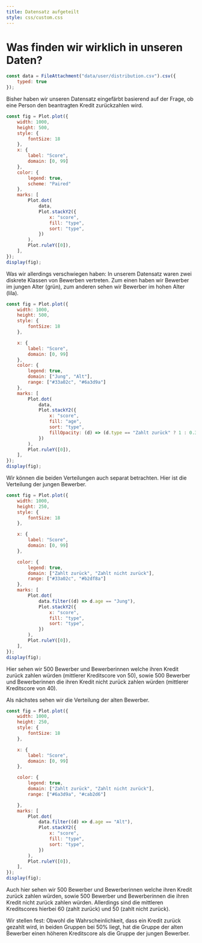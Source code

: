 ```yaml
---
title: Datensatz aufgeteilt 
style: css/custom.css
---
```


# Was finden wir wirklich in unseren Daten?

```js
const data = FileAttachment("data/user/distribution.csv").csv({
    typed: true
});
```

Bisher haben wir unseren Datensatz eingefärbt basierend auf der Frage, ob eine Person den beantragten Kredit zurückzahlen wird.

```js
const fig = Plot.plot({
    width: 1000,
    height: 500,
    style: {
        fontSize: 18
    },
    x: {
        label: "Score",
        domain: [0, 99]
    },
    color: {
        legend: true,
        scheme: "Paired"
    },
    marks: [
        Plot.dot(
            data,
            Plot.stackY2({
                x: "score",
                fill: "type",
                sort: "type",
            })
        ),
        Plot.ruleY([0]),
    ],
});
display(fig);
```

Was wir allerdings verschwiegen haben: In unserem Datensatz waren zwei diskrete Klassen von Bewerben vertreten. Zum einen haben wir Bewerber im jungen Alter (grün), zum anderen sehen wir Bewerber im hohen Alter (lila).

```js
const fig = Plot.plot({
    width: 1000,
    height: 500,
    style: {
        fontSize: 18
    },

    x: {
        label: "Score",
        domain: [0, 99]
    },
    color: {
        legend: true,
        domain: ["Jung", "Alt"],
        range: ["#33a02c", "#6a3d9a"]
    },
    marks: [
        Plot.dot(
            data,
            Plot.stackY2({
                x: "score",
                fill: "age",
                sort: "type",
                fillOpacity: (d) => (d.type == "Zahlt zurück" ? 1 : 0.3),
            })
        ),
        Plot.ruleY([0]),
    ],
});
display(fig);
```

Wir können die beiden Verteilungen auch separat betrachten. Hier ist die Verteilung der jungen Bewerber.

```js
const fig = Plot.plot({
    width: 1000,
    height: 250,
    style: {
        fontSize: 18
    },

    x: {
        label: "Score",
        domain: [0, 99]
    },

    color: {
        legend: true,
        domain: ["Zahlt zurück", "Zahlt nicht zurück"],
        range: ["#33a02c", "#b2df8a"]
    },
    marks: [
        Plot.dot(
            data.filter((d) => d.age == "Jung"),
            Plot.stackY2({
                x: "score",
                fill: "type",
                sort: "type",
            })
        ),
        Plot.ruleY([0]),
    ],
});
display(fig);
```

Hier sehen wir 500 Bewerber und Bewerberinnen welche ihren Kredit zurück zahlen würden (mittlerer Kreditscore von 50), sowie 500 Bewerber und Bewerberinnen die ihren Kredit nicht zurück zahlen würden (mittlerer Kreditscore von 40).

Als nächstes sehen wir die Verteilung der alten Bewerber.

```js
const fig = Plot.plot({
    width: 1000,
    height: 250,
    style: {
        fontSize: 18
    },

    x: {
        label: "Score",
        domain: [0, 99]
    },

    color: {
        legend: true,
        domain: ["Zahlt zurück", "Zahlt nicht zurück"],
        range: ["#6a3d9a", "#cab2d6"]

    },
    marks: [
        Plot.dot(
            data.filter((d) => d.age == "Alt"),
            Plot.stackY2({
                x: "score",
                fill: "type",
                sort: "type",
            })
        ),
        Plot.ruleY([0]),
    ],
});
display(fig);
```

Auch hier sehen wir 500 Bewerber und Bewerberinnen welche ihren Kredit zurück zahlen würden, sowie 500 Bewerber und Bewerberinnen die ihren Kredit nicht zurück zahlen würden. Allerdings sind die mittleren Kreditscores hierbei 60 (zahlt zurück) und 50 (zahlt nicht zurück). 

Wir stellen fest: Obwohl die Wahrscheinlichkeit, dass ein Kredit zurück gezahlt wird, in beiden Gruppen bei 50% liegt, hat die Gruppe der alten Bewerber einen höheren Kreditscore als die Gruppe der jungen Bewerber.


